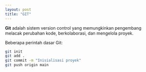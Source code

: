 ```yaml
---
layout: post
title: "GIT"
---
```


**Git** adalah sistem version control yang memungkinkan pengembang melacak perubahan kode, berkolaborasi, dan mengelola proyek.

Beberapa perintah dasar Git:

```bash
git init
git add .
git commit -m "Inisialisasi proyek"
git push origin main